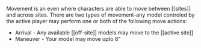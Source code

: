 Movement is an even where characters are able to move between [[sites]] and across sites. There are two types of movement-any model controled by the active player may perform one or both of the following move actions:
- Arrival - Any available [[off-site]] models may move to the [[active site]]
- Maneuver - Your model may move upto 8"
